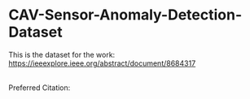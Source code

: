 # CAV-Sensor-Anomaly-Detection-Dataset
This is the dataset for the work: https://ieeexplore.ieee.org/abstract/document/8684317

<br>Preferred Citation:

